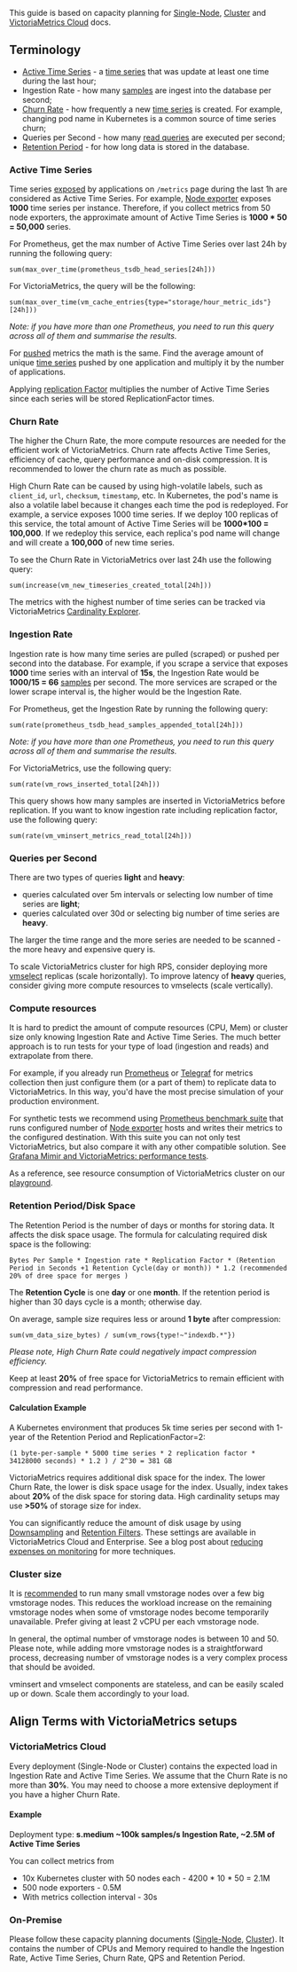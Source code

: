 This guide is based on capacity planning for [Single-Node](https://docs.victoriametrics.com/single-server-victoriametrics/#capacity-planning),
[Cluster](https://docs.victoriametrics.com/victoriametrics/cluster-victoriametrics/#capacity-planning)
and [VictoriaMetrics Cloud](https://docs.victoriametrics.com/victoriametrics-cloud/) docs.

## Terminology

- [Active Time Series](https://docs.victoriametrics.com/faq/#what-is-an-active-time-series) - a [time series](https://docs.victoriametrics.com/keyconcepts/#time-series)
  that was update at least one time during the last hour;
- Ingestion Rate - how many [samples](https://docs.victoriametrics.com/keyconcepts/#raw-samples) are ingest into the database per second;
- [Churn Rate](https://docs.victoriametrics.com/faq/#what-is-high-churn-rate) - how frequently a new [time series](https://docs.victoriametrics.com/keyconcepts/#time-series)
  is created. For example, changing pod name in Kubernetes is a common source of time series churn;
- Queries per Second - how many [read queries](https://docs.victoriametrics.com/keyconcepts/#query-data) are executed per second;
- [Retention Period](https://docs.victoriametrics.com/#retention) - for how long data is stored in the database.

### Active Time Series

Time series [exposed](https://docs.victoriametrics.com/keyconcepts/#push-model) by applications on `/metrics` page
during the last 1h are considered as Active Time Series. For example, [Node exporter](https://prometheus.io/docs/guides/node-exporter/)
exposes **1000** time series per instance. Therefore, if you collect metrics from 50 node exporters, the approximate
amount of Active Time Series is **1000 * 50 = 50,000** series.

For Prometheus, get the max number of Active Time Series over last 24h by running the following query:
```metricsql
sum(max_over_time(prometheus_tsdb_head_series[24h]))
```

For VictoriaMetrics, the query will be the following:
```metricsql
sum(max_over_time(vm_cache_entries{type="storage/hour_metric_ids"}[24h]))
```

_Note: if you have more than one Prometheus, you need to run this query across all of them and summarise the results._

For [pushed](https://docs.victoriametrics.com/keyconcepts/#push-model) metrics the math is the same. Find the average
amount of unique [time series](https://docs.victoriametrics.com/keyconcepts/#time-series) pushed by one application
and multiply it by the number of applications.

Applying [replication Factor](https://docs.victoriametrics.com/victoriametrics/cluster-victoriametrics/#replication-and-data-safety)
multiplies the number of Active Time Series since each series will be stored ReplicationFactor times.

### Churn Rate

The higher the Churn Rate, the more compute resources are needed for the efficient work of VictoriaMetrics.
Churn rate affects Active Time Series, efficiency of cache, query performance and on-disk compression.
It is recommended to lower the churn rate as much as possible.

High Churn Rate can be caused by using high-volatile labels, such as `client_id`, `url`, `checksum`, `timestamp`, etc.
In Kubernetes, the pod's name is also a volatile label because it changes each time the pod is redeployed.
For example, a service exposes 1000 time series. If we deploy 100 replicas of this service, the total amount of
Active Time Series will be **1000*100 = 100,000**. If we redeploy this service, each replica's pod name will change
and will create a **100,000** of new time series.

To see the Churn Rate in VictoriaMetrics over last 24h use the following query:
```metricsql
sum(increase(vm_new_timeseries_created_total[24h]))
```

The metrics with the highest number of time series can be tracked via VictoriaMetrics [Cardinality Explorer](https://docs.victoriametrics.com/#cardinality-explorer).

### Ingestion Rate

Ingestion rate is how many time series are pulled (scraped) or pushed per second into the database. For example,
if you scrape a service that exposes **1000** time series with an interval of **15s**, the Ingestion Rate would be
**1000/15 = 66** [samples](https://docs.victoriametrics.com/keyconcepts/#raw-samples) per second. The more services are
scraped or the lower scrape interval is, the higher would be the Ingestion Rate.

For Prometheus, get the Ingestion Rate by running the following query:
```metricsql
sum(rate(prometheus_tsdb_head_samples_appended_total[24h]))
```

_Note: if you have more than one Prometheus, you need to run this query across all of them and summarise the results._

For VictoriaMetrics, use the following query:
```metricsql
sum(rate(vm_rows_inserted_total[24h]))
```

This query shows how many samples are inserted in VictoriaMetrics before replication.
If you want to know ingestion rate including replication factor, use the following query:
```metricsql
sum(rate(vm_vminsert_metrics_read_total[24h]))
```

### Queries per Second

There are two types of queries **light** and **heavy**:
* queries calculated over 5m intervals or selecting low number of time series are **light**;
* queries calculated over 30d or selecting big number of time series are **heavy**.

The larger the time range and the more series are needed to be scanned - the more heavy and expensive query is.

To scale VictoriaMetrics cluster for high RPS, consider deploying more [vmselect](https://docs.victoriametrics.com/victoriametrics/cluster-victoriametrics/#architecture-overview)
replicas (scale horizontally).
To improve latency of **heavy** queries, consider giving more compute resources to vmselects (scale vertically).

### Compute resources

It is hard to predict the amount of compute resources (CPU, Mem) or cluster size only knowing Ingestion Rate and
Active Time Series. The much better approach is to run tests for your type of load (ingestion and reads) and extrapolate
from there.

For example, if you already run [Prometheus](https://docs.victoriametrics.com/#prometheus-setup)
or [Telegraf](https://docs.victoriametrics.com/#how-to-send-data-from-influxdb-compatible-agents-such-as-telegraf)
for metrics collection then just configure them (or a part of them) to replicate data to VictoriaMetrics. In this way,
you'd have the most precise simulation of your production environment.

For synthetic tests we recommend using [Prometheus benchmark suite](https://github.com/VictoriaMetrics/prometheus-benchmark)
that runs configured number of [Node exporter](https://prometheus.io/docs/guides/node-exporter/) hosts and writes their
metrics to the configured destination. With this suite you can not only test VictoriaMetrics, but also compare it with
any other compatible solution. See [Grafana Mimir and VictoriaMetrics: performance tests](https://victoriametrics.com/blog/mimir-benchmark/).

As a reference, see resource consumption of VictoriaMetrics cluster on our [playground](https://play-grafana.victoriametrics.com/d/oS7Bi_0Wz_vm/victoriametrics-cluster-vm).

### Retention Period/Disk Space

The Retention Period is the number of days or months for storing data. It affects the disk space usage.
The formula for calculating required disk space is the following:
```
Bytes Per Sample * Ingestion rate * Replication Factor * (Retention Period in Seconds +1 Retention Cycle(day or month)) * 1.2 (recommended 20% of dree space for merges ) 
```

The **Retention Cycle** is one **day** or one **month**. If the retention period is higher than 30 days cycle is a month; otherwise day.

On average, sample size requires less or around **1 byte** after compression:
```metricsql
sum(vm_data_size_bytes) / sum(vm_rows{type!~"indexdb.*"})
```
_Please note, High Churn Rate could negatively impact compression efficiency._

Keep at least **20%** of free space for VictoriaMetrics to remain efficient with compression and read performance.


#### Calculation Example

A Kubernetes environment that produces 5k time series per second with 1-year of the Retention Period and ReplicationFactor=2:

`(1 byte-per-sample * 5000 time series * 2 replication factor * 34128000 seconds) * 1.2 ) / 2^30 = 381 GB`

VictoriaMetrics requires additional disk space for the index. The lower Churn Rate, the lower is disk space usage for the index.
Usually, index takes about **20%** of the disk space for storing data. High cardinality setups may use **>50%** of storage size for index.

You can significantly reduce the amount of disk usage by using [Downsampling](https://docs.victoriametrics.com/#downsampling)
and [Retention Filters](https://docs.victoriametrics.com/#retention-filters). These settings are available in VictoriaMetrics Cloud and Enterprise.
See a blog post about [reducing expenses on monitoring](https://victoriametrics.com/blog/reducing-costs-p2/) for more techniques.

### Cluster size

It is [recommended](https://docs.victoriametrics.com/victoriametrics/cluster-victoriametrics/#cluster-setup) to run many small vmstorage
nodes over a few big vmstorage nodes. This reduces the workload increase on the remaining vmstorage nodes when some of
vmstorage nodes become temporarily unavailable. Prefer giving at least 2 vCPU per each vmstorage node.

In general, the optimal number of vmstorage nodes is between 10 and 50. Please note, while adding more vmstorage nodes
is a straightforward process, decreasing number of vmstorage nodes is a very complex process that should be avoided.

vminsert and vmselect components are stateless, and can be easily scaled up or down. Scale them accordingly to your load.

## Align Terms with VictoriaMetrics setups

### VictoriaMetrics Cloud

Every deployment (Single-Node or Cluster) contains the expected load in Ingestion Rate and Active Time Series.
We assume that the Churn Rate is no more than **30%**. You may need to choose a more extensive deployment if you have a higher Churn Rate.

#### Example

Deployment type: **s.medium ~100k samples/s Ingestion Rate, ~2.5M of Active Time Series**

You can collect metrics from

- 10x Kubernetes cluster with 50 nodes each - 4200 * 10 * 50 = 2.1M
- 500 node exporters - 0.5M
- With metrics collection interval - 30s

### On-Premise

Please follow these capacity planning documents ([Single-Node](https://docs.victoriametrics.com/single-server-victoriametrics/#capacity-planning),
[Cluster](https://docs.victoriametrics.com/victoriametrics/cluster-victoriametrics/#capacity-planning)). It contains the number of CPUs
and Memory required to handle the Ingestion Rate, Active Time Series, Churn Rate, QPS and Retention Period.
